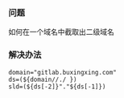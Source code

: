 ### 问题
如何在一个域名中截取出二级域名  

### 解决办法
```
domain="gitlab.buxingxing.com"
ds=(${domain//./ })
sld=(${ds[-2]}"."${ds[-1]})
```

